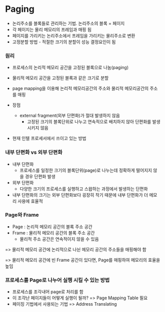 # Paging

- 논리주소를 블록들로 관리하는 기법. 논리주소의 블록 = 페이지
- 각 페이지는 물리 메모리의 프레임과 매핑 됨
- 페이지를 가리키는 논리주소에서 프레임을 가리키는 물리주소로 변환
- 고정분할 방법 - 적절한 크기의 분할이 성능 결정요인이 됨

### 원리

- 프로세스의 논리적 메모리 공간을 고정된 블록으로 나눔(paging)
- 물리적 메모리 공간을 고정된 블록과 같은 크기로 분할
- page mapping을 이용해 논리적 메모리공간의 주소와 물리적 메모리공간의 주소를 매핑
- 장점
  - external fragment(외부 단편화)가 절대 발생하지 않음
    - 고정된 크기의 블록단위로 나누고 연속적으로 배치하지 않아 단편화를 발생시키지 않음

- 현재 인텔 프로세서에서 쓰이고 있는 방법

### 내부 단편화 vs 외부 단편화

- 내부 단편화
  - 프로세스를 일정한 크기의 블록단위(page)로 나누는데 정확하게 떨어지지 않을 경우 단편화 발생
- 외부 단편화
  - 다양한 크기의 프로세스를 실행하고 스왑하는 과정에서 발생하는 단편화
- 내부 단편화의 크기는 외부 단편화보다 굉장히 작기 때문에 내부 단편화가 더 메모리 사용에 효율적

### Page와 Frame

- Page : 논리적 메모리 공간의 블록 주소 공간
- Frame : 물리적 메모리 공간의 블록 주소 공간
  - 물리적 주소 공간은 연속적이지 않을 수 있음

=> 물리적 메모리 공간에 논리적으로 나뉜 메모리 공간의 주소들을 매핑해야 함

=> 물리적 메모리 공간에 빈 Frame 공간이 있다면, Page를 매핑하여 메모리의 효율을 높임

### 프로세스를 Page로 나누어 실행 시킬 수 있는 방법

- 프로세스를 조각내어 page로 처리를 함
- 이 조각난 페이지들이 어떻게 실행이 될까? => Page Mapping Table 필요
- 페이징 기법에서 사용되는 기법 => Address Translating

